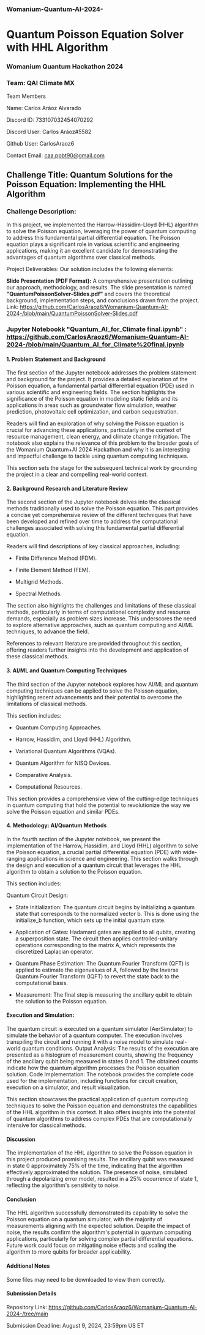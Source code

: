 ### Womanium-Quantum-AI-2024-

# Quantum Poisson Equation Solver with HHL Algorithm
### Womanium Quantum Hackathon 2024

### Team: QAI Climate MX

Team Members

Name: Carlos Aráoz Alvarado

Discord ID: 733107032454070292

Discord User: Carlos Aráoz#5582

Github User: CarlosAraoz6

Contact Email: caa.ppbt90@gmail.com



## Challenge Title: Quantum Solutions for the Poisson Equation: Implementing the HHL Algorithm

### Challenge Description:

In this project, we implemented the Harrow-Hassidim-Lloyd (HHL) algorithm to solve the Poisson equation, leveraging the power of quantum computing to address this fundamental partial differential equation. The Poisson equation plays a significant role in various scientific and engineering applications, making it an excellent candidate for demonstrating the advantages of quantum algorithms over classical methods.

Project Deliverables:
Our solution includes the following elements:

**Slide Presentation (PDF Format):** A comprehensive presentation outlining our approach, methodology, and results. The slide presentation is named **"QuantumPoissonSolver-Slides.pdf"** and covers the theoretical background, implementation steps, and conclusions drawn from the project. Link: https://github.com/CarlosAraoz6/Womanium-Quantum-AI-2024-/blob/main/QuantumPoissonSolver-Slides.pdf

### Jupyter Notebookk "Quantum_AI_for_Climate final.ipynb" : https://github.com/CarlosAraoz6/Womanium-Quantum-AI-2024-/blob/main/Quantum_AI_for_Climate%20final.ipynb
#### 1. Problem Statement and Background

The first section of the Jupyter notebook addresses the problem statement and background for the project. It provides a detailed explanation of the Poisson equation, a fundamental partial differential equation (PDE) used in various scientific and engineering fields. The section highlights the significance of the Poisson equation in modeling static fields and its applications in areas such as groundwater flow simulation, weather prediction, photovoltaic cell optimization, and carbon sequestration.

Readers will find an exploration of why solving the Poisson equation is crucial for advancing these applications, particularly in the context of resource management, clean energy, and climate change mitigation. The notebook also explains the relevance of this problem to the broader goals of the Womanium Quantum+AI 2024 Hackathon and why it is an interesting and impactful challenge to tackle using quantum computing techniques.

This section sets the stage for the subsequent technical work by grounding the project in a clear and compelling real-world context.


#### 2. Background Research and Literature Review

The second section of the Jupyter notebook delves into the classical methods traditionally used to solve the Poisson equation. This part provides a concise yet comprehensive review of the different techniques that have been developed and refined over time to address the computational challenges associated with solving this fundamental partial differential equation.

Readers will find descriptions of key classical approaches, including:

+ Finite Difference Method (FDM).

+ Finite Element Method (FEM).

+ Multigrid Methods.

+ Spectral Methods.

The section also highlights the challenges and limitations of these classical methods, particularly in terms of computational complexity and resource demands, especially as problem sizes increase. This underscores the need to explore alternative approaches, such as quantum computing and AI/ML techniques, to advance the field.

References to relevant literature are provided throughout this section, offering readers further insights into the development and application of these classical methods.





#### 3. AI/ML and Quantum Computing Techniques

The third section of the Jupyter notebook explores how AI/ML and quantum computing techniques can be applied to solve the Poisson equation, highlighting recent advancements and their potential to overcome the limitations of classical methods.

This section includes:

+ Quantum Computing Approaches.

+ Harrow, Hassidim, and Lloyd (HHL) Algorithm.

+ Variational Quantum Algorithms (VQAs).

+ Quantum Algorithm for NISQ Devices.

+ Comparative Analysis.

+ Computational Resources.

This section provides a comprehensive view of the cutting-edge techniques in quantum computing that hold the potential to revolutionize the way we solve the Poisson equation and similar PDEs.

#### 4. Methodology: AI/Quantum Methods
   
In the fourth section of the Jupyter notebook, we present the implementation of the Harrow, Hassidim, and Lloyd (HHL) algorithm to solve the Poisson equation, a crucial partial differential equation (PDE) with wide-ranging applications in science and engineering. This section walks through the design and execution of a quantum circuit that leverages the HHL algorithm to obtain a solution to the Poisson equation.

This section includes:

Quantum Circuit Design:

+ State Initialization: The quantum circuit begins by initializing a quantum state that corresponds to the normalized vector b. This is done using the initialize_b function, which sets up the initial quantum state.

+ Application of Gates: Hadamard gates are applied to all qubits, creating a superposition state. The circuit then applies controlled-unitary operations corresponding to the matrix A, which represents the discretized Laplacian operator.

+ Quantum Phase Estimation: The Quantum Fourier Transform (QFT) is applied to estimate the eigenvalues of A, followed by the Inverse Quantum Fourier Transform (IQFT) to revert the state back to the computational basis.

+ Measurement: The final step is measuring the ancillary qubit to obtain the solution to the Poisson equation.
  
#### Execution and Simulation:

The quantum circuit is executed on a quantum simulator (AerSimulator) to simulate the behavior of a quantum computer. The execution involves transpiling the circuit and running it with a noise model to simulate real-world quantum conditions.
Output Analysis: The results of the execution are presented as a histogram of measurement counts, showing the frequency of the ancillary qubit being measured in states 0 and 1. The obtained counts indicate how the quantum algorithm processes the Poisson equation solution.
Code Implementation: The notebook provides the complete code used for the implementation, including functions for circuit creation, execution on a simulator, and result visualization.

This section showcases the practical application of quantum computing techniques to solve the Poisson equation and demonstrates the capabilities of the HHL algorithm in this context. It also offers insights into the potential of quantum algorithms to address complex PDEs that are computationally intensive for classical methods.


#### Discussion
The implementation of the HHL algorithm to solve the Poisson equation in this project produced promising results. The ancillary qubit was measured in state 0 approximately 75% of the time, indicating that the algorithm effectively approximated the solution. The presence of noise, simulated through a depolarizing error model, resulted in a 25% occurrence of state 1, reflecting the algorithm's sensitivity to noise.

#### Conclusion
The HHL algorithm successfully demonstrated its capability to solve the Poisson equation on a quantum simulator, with the majority of measurements aligning with the expected solution. Despite the impact of noise, the results confirm the algorithm's potential in quantum computing applications, particularly for solving complex partial differential equations. Future work could focus on mitigating noise effects and scaling the algorithm to more qubits for broader applicability.



#### Additional Notes

Some files may need to be downloaded to view them correctly.


#### Submission Details

Repository Link: https://github.com/CarlosAraoz6/Womanium-Quantum-AI-2024-/tree/main

Submission Deadline: August 9, 2024, 23:59pm US ET
